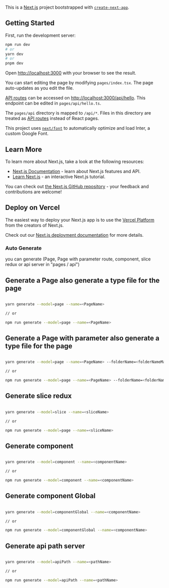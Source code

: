 This is a [Next.js](https://nextjs.org/) project bootstrapped with [`create-next-app`](https://github.com/vercel/next.js/tree/canary/packages/create-next-app).

## Getting Started

First, run the development server:

```bash
npm run dev
# or
yarn dev
# or
pnpm dev
```

Open [http://localhost:3000](http://localhost:3000) with your browser to see the result.

You can start editing the page by modifying `pages/index.tsx`. The page auto-updates as you edit the file.

[API routes](https://nextjs.org/docs/api-routes/introduction) can be accessed on [http://localhost:3000/api/hello](http://localhost:3000/api/hello). This endpoint can be edited in `pages/api/hello.ts`.

The `pages/api` directory is mapped to `/api/*`. Files in this directory are treated as [API routes](https://nextjs.org/docs/api-routes/introduction) instead of React pages.

This project uses [`next/font`](https://nextjs.org/docs/basic-features/font-optimization) to automatically optimize and load Inter, a custom Google Font.

## Learn More

To learn more about Next.js, take a look at the following resources:

- [Next.js Documentation](https://nextjs.org/docs) - learn about Next.js features and API.
- [Learn Next.js](https://nextjs.org/learn) - an interactive Next.js tutorial.

You can check out [the Next.js GitHub repository](https://github.com/vercel/next.js/) - your feedback and contributions are welcome!

## Deploy on Vercel

The easiest way to deploy your Next.js app is to use the [Vercel Platform](https://vercel.com/new?utm_medium=default-template&filter=next.js&utm_source=create-next-app&utm_campaign=create-next-app-readme) from the creators of Next.js.

Check out our [Next.js deployment documentation](https://nextjs.org/docs/deployment) for more details.

### Auto Generate

you can generate (Page, Page with parameter route, component, slice redux or api server in "pages / api")

## Generate a Page also generate a type file for the page

```bash

yarn generate --model=page --name=<PageName>

// or

npm run generate --model=page --name=<PageName>
```

## Generate a Page with parameter also generate a type file for the page

```bash

yarn generate --model=page --name=<PageName> --folderName=<folderNameMatchWithPage>

// or

npm run generate --model=page --name=<PageName> --folderName=<folderNameMatchWithPage>
```

## Generate slice redux

```bash

yarn generate --model=slice --name=<sliceName>

// or

npm run generate --model=page --name=<sliceName>
```

## Generate component

```bash

yarn generate --model=component --name=<componentName>

// or

npm run generate --model=component --name=<componentName>
```
## Generate component Global
``` bash 

yarn generate --model=componentGlobal --name=<componentName>

// or

npm run generate --model=componentGlobal --name=<componentName> 
```
## Generate api path server

```bash

yarn generate --model=apiPath --name=<pathName>

// or

npm run generate --model=apiPath --name=<pathName>
```
